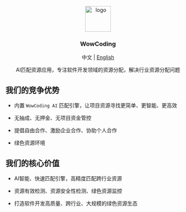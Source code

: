 <div align="center">
  <img style="width:70px;height:70px" src="https://github.com/wowcodinglabs/.github/assets/52912949/df658ee3-a7e8-4caf-baf6-254bfe12f9a1" alt="logo">
  <h3>WowCoding</h3>
  <p>中文 | <a href="./README-en.md">English</a></p>
  AI匹配资源应用，专注软件开发领域的资源分配，解决行业资源分配问题
</div>


## 我们的竞争优势

- 内置 `WowCoding AI` 匹配引擎，让项目资源寻找更简单、更智能、更⾼效

- 无抽成、无押⾦、无项目资⾦管控

- 提倡自由合作、激励企业合作、协助个人合作

- 绿⾊资源环境

## 我们的核心价值

- AI智能、快速匹配引擎，高精度匹配跨⾏业资源

- 资源有效检测、资源安全性检测、绿色资源监控

- 打造软件开发高质量、跨行业、⼤规模的绿色资源生态
